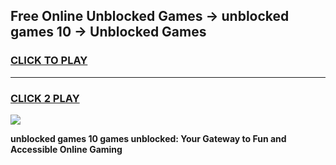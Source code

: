 
## Free Online Unblocked Games → unblocked games 10 → Unblocked Games
<h3>
<a href="https://premium.freeplayer.one?title=unblocked_games_10&ref=21F">CLICK TO PLAY</a></h3>
<hr>

<h3>
<a href="https://premium.freeplayer.one?title=unblocked_games_10&ref=21F">CLICK 2 PLAY</a>
  
</h3>

<a href="https://premium.freeplayer.one?title=unblocked_games_10&ref=21F/"><img src="https://clearcache.store/games.png"></a>


**unblocked games 10 games unblocked: Your Gateway to Fun and Accessible Online Gaming**
